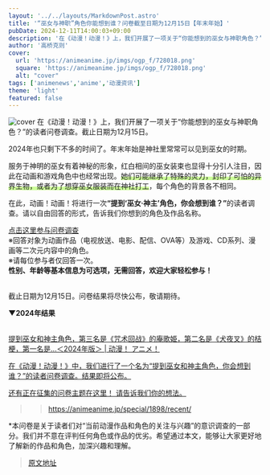 ```yaml
---
layout: '../../layouts/MarkdownPost.astro'
title: '“巫女与神职”角色你能想到谁？问卷截至日期为12月15日【年末年始】'
pubDate: 2024-12-11T14:00:03+09:00
description: '在《动漫！动漫！》上，我们开展了一项关于“你能想到的巫女与神职角色？”的读者问卷调查。截止日期为12月15日。'
author: '高桥克则'
cover:
  url: 'https://animeanime.jp/imgs/ogp_f/728018.png'
  square: 'https://animeanime.jp/imgs/ogp_f/728018.png'
  alt: "cover"
tags: ['animenews','anime','动漫资讯']
theme: 'light'
featured: false
---
```

![cover](https://animeanime.jp/imgs/ogp_f/728018.png)
在《动漫！动漫！》上，我们开展了一项关于“你能想到的巫女与神职角色？”的读者问卷调查。截止日期为12月15日。

<p>2024年也只剩下不多的时间了。年末年始是神社里常常可以见到巫女的时期。</p><p>服务于神明的巫女有着神秘的形象，红白相间的巫女装束也显得十分引人注目，因此在动画和游戏角色中也经常出现。<span class="underline" style="background: linear-gradient(transparent 60%, #CCFF99 60%);">她们可能继承了特殊的灵力，封印了可怕的异界生物，或者为了想穿巫女服装而在神社打工</span>，每个角色的背景各不相同。</p><p>在此，动画！动画！将进行一次<b>“提到‘巫女·神主’角色，你会想到谁？”</b>的读者调查。请以自由回答的形式，告诉我们你想到的角色及作品名称。</p>
<p><a href="https://forms.office.com/r/YNTe3HzThc" target="_blank" class="btn-move">点击这里参与问卷调查</a><br><span class="underline">※回答对象为动画作品（电视放送、电影、配信、OVA等）及游戏、CD系列、漫画等二次元内容中的角色。</span><br><span class="underline">※请每位参与者仅回答一次。</span><br><span style="font-weight:bold;">性别、年龄等基本信息为可选项，无需回答，欢迎大家轻松参与！</span><p><br>截止日期为12月15日。问卷结果将尽快公布，敬请期待。</p><p><b>▼2024年结果</b></p><br><div class="link-card"><a href="https://animeanime.jp/article/2024/01/06/82173.html?utm_source=animeanime.jp&amp;utm_medium=article&amp;utm_content=linkcard_1TC4X8WT" target="_blank"><div class="link-card-title">提到巫女和神主角色，第三名是《咒术回战》的庵歌姫，第二名是《犬夜叉》的桔梗，第一名是…＜2024年版＞ | 动漫！
アニメ！ 

在《动漫！动漫！》中，我们进行了一个名为“提到巫女和神主角色，你会想到谁？”的读者问卷调查。结果即将公布。

还有正在征集的问卷主题在这里！ 请告诉我们你的想法。

>> https://animeanime.jp/special/1898/recent/

*本问卷是关于读者们对“当前动漫作品和角色的关注与兴趣”的意识调查的一部分。我们并不意在评判任何角色或作品的优劣。希望通过本文，能够让大家更好地了解新的作品和角色，加深兴趣和理解。

>[原文地址](https://animeanime.jp/article/2024/12/11/88161.html)  